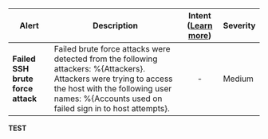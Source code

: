 |Alert|Description|Intent ([Learn more](#intentions))|Severity|
|----|----|:----:|--|
|**Failed SSH brute force attack**|Failed brute force attacks were detected from the following attackers: %{Attackers}.  Attackers were trying to access the host with the following user names: %{Accounts used on failed sign in to host attempts}.|-|Medium|
**TEST**
